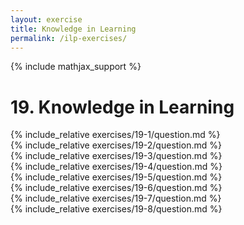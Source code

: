 ```yaml
---
layout: exercise
title: Knowledge in Learning
permalink: /ilp-exercises/
---
```


{% include mathjax_support %}

# 19. Knowledge in Learning

<div><i class="arrow-up loader" data-chapter="ilp-exercises" data-exercise="ex_1" data-rating="0"></i></div>
{% include_relative exercises/19-1/question.md %}

<div><i class="arrow-up loader" data-chapter="ilp-exercises" data-exercise="ex_2" data-rating="0"></i></div>
{% include_relative exercises/19-2/question.md %}

<div><i class="arrow-up loader" data-chapter="ilp-exercises" data-exercise="ex_3" data-rating="0"></i></div>
{% include_relative exercises/19-3/question.md %}

<div><i class="arrow-up loader" data-chapter="ilp-exercises" data-exercise="ex_4" data-rating="0"></i></div>
{% include_relative exercises/19-4/question.md %}

<div><i class="arrow-up loader" data-chapter="ilp-exercises" data-exercise="ex_5" data-rating="0"></i></div>
{% include_relative exercises/19-5/question.md %}

<div><i class="arrow-up loader" data-chapter="ilp-exercises" data-exercise="ex_6" data-rating="0"></i></div>
{% include_relative exercises/19-6/question.md %}

<div><i class="arrow-up loader" data-chapter="ilp-exercises" data-exercise="ex_7" data-rating="0"></i></div>
{% include_relative exercises/19-7/question.md %}

<div><i class="arrow-up loader" data-chapter="ilp-exercises" data-exercise="ex_8" data-rating="0"></i></div>
{% include_relative exercises/19-8/question.md %}

